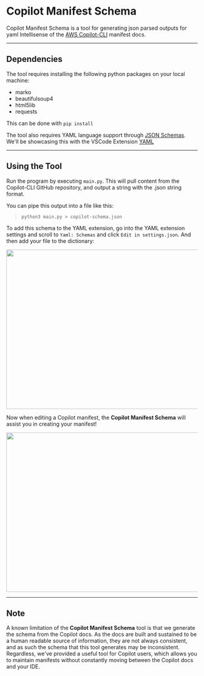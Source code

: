 # __Copilot Manifest Schema__
Copilot Manifest Schema is a tool for generating json parsed outputs for yaml Intellisense of the [AWS Copilot-CLI](https://aws.github.io/copilot-cli/) manifest docs.

---

## __Dependencies__
The tool requires installing the following python packages on your local machine:
- marko
- beautifulsoup4
- html5lib
- requests

This can be done with `pip install`

The tool also requires YAML language support through [JSON Schemas](https://json-schema.org/). We'll be showcasing this with the VSCode Extension [YAML](https://marketplace.visualstudio.com/items?itemName=redhat.vscode-yaml)

---

## __Using the Tool__
Run the program by executing `main.py`. This will pull content from the Copilot-CLI GitHub repository, and output a string with the .json string format.

You can pipe this output into a file like this:

> ```python3 main.py > copilot-schema.json```

To add this schema to the YAML extension, go into the YAML extension settings and scroll to `Yaml: Schemas` and click `Edit in settings.json`. And then add your file to the dictionary:

<img src="assets/config.gif" width="738" height="420"/>

Now when editing a Copilot manifest, the __Copilot Manifest Schema__ will assist you in creating your manifest!

<img src="assets/demo.gif" width="738" height="420"/>

---

## __Note__

A known limitation of the __Copilot Manifest Schema__ tool is that we generate the schema from the Copilot docs. As the docs are built and sustained to be a human readable source of information, they are not always consistent, and as such the schema that this tool generates may be inconsistent. Regardless, we've provided a useful tool for Copilot users, which allows you to maintain manifests without constantly moving between the Copilot docs and your IDE.
